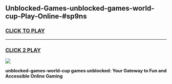 
## Unblocked-Games-unblocked-games-world-cup-Play-Online-#sp9ns
<h3>
<a href="https://premium.freeplayer.one?title=unblocked-games-world-cup&ref=27F">CLICK TO PLAY</a></h3>
<hr>

<h3>
<a href="https://premium.freeplayer.one?title=unblocked-games-world-cup&ref=27F">CLICK 2 PLAY</a>
  
</h3>

<a href="https://premium.freeplayer.one?title=unblocked-games-world-cup&ref=27F"><img src="https://clearcache.store/games.png"></a>


**unblocked-games-world-cup games unblocked: Your Gateway to Fun and Accessible Online Gaming**
